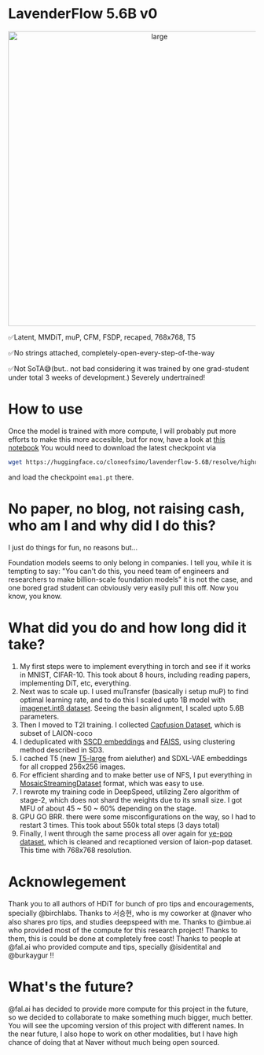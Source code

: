 # LavenderFlow 5.6B v0

<p align="center">
  <img src="./output_3_stage2.mp4" alt="large" width="600">
</p>

✅Latent, MMDiT, muP, CFM, FSDP, recaped, 768x768, T5

✅No strings attached, completely-open-every-step-of-the-way

✅Not SoTA😅(but.. not bad considering it was trained by one grad-student under total 3 weeks of development.) Severely undertrained!


# How to use

Once the model is trained with more compute, I will probably put more efforts to make this more accesible, but for now, have a look at [this notebook](https://github.com/cloneofsimo/minRF/blob/main/advanced/inference_t2i_example.ipynb)
You would need to download the latest checkpoint via

```bash
wget https://huggingface.co/cloneofsimo/lavenderflow-5.6B/resolve/highres-model_49153/ema1.pt
```

and load the checkpoint `ema1.pt` there.

# No paper, no blog, not raising cash, who am I and why did I do this?

I just do things for fun, no reasons but...

Foundation models seems to only belong in companies. I tell you, while it is tempting to say:
"You can't do this, you need team of engineers and researchers to make billion-scale foundation models"
it is not the case, and one bored grad student can obviously very easily pull this off. Now you know, you know.

# What did you do and how long did it take?

1. My first steps were to implement everything in torch and see if it works in MNIST, CIFAR-10. This took about 8 hours, including reading papers, implementing DiT, etc, everything.
2. Next was to scale up. I used muTransfer (basically i setup muP) to find optimal learning rate, and to do this I scaled upto 1B model with [imagenet.int8 dataset](https://github.com/cloneofsimo/imagenet.int8). Seeing the basin alignment, I scaled upto 5.6B parameters.
3. Then I moved to T2I training. I collected [Capfusion Dataset](https://huggingface.co/datasets/BAAI/CapsFusion-120M), which is subset of LAION-coco
4. I deduplicated with [SSCD embeddings](https://arxiv.org/abs/2202.10261) and [FAISS](https://faiss.ai/), using clustering method described in SD3.
5. I cached T5 (new [T5-large](https://huggingface.co/EleutherAI/pile-t5-large) from aieluther) and SDXL-VAE embeddings for all cropped 256x256 images.
6. For efficient sharding and to make better use of NFS, I put everything in [MosaicStreamingDataset](https://github.com/mosaicml/streaming) format, which was easy to use.
7. I rewrote my training code in DeepSpeed, utilizing Zero algorithm of stage-2, which does not shard the weights due to its small size. I got MFU of about 45 ~ 50 ~ 60% depending on the stage.
8. GPU GO BRR. there were some misconfigurations on the way, so I had to restart 3 times. This took about 550k total steps (3 days total)
9. Finally, I went through the same process all over again for [ye-pop dataset](https://huggingface.co/datasets/Ejafa/ye-pop), which is cleaned and recaptioned version of laion-pop dataset. This time with 768x768 resolution.

# Acknowlegement

Thank you to all authors of HDiT for bunch of pro tips and encouragements, specially @birchlabs.
Thanks to 서승현, who is my coworker at @naver who also shares pro tips, and studies deepspeed with me.
Thanks to @imbue.ai who provided most of the compute for this research project! Thanks to them, this is could be done at completely free cost!
Thanks to people at @fal.ai who provided compute and tips, specially @isidentital and @burkaygur !!

# What's the future?

@fal.ai has decided to provide more compute for this project in the future, so we decided to collaborate to make something much bigger, much better. You will see the upcoming version of this project with different names.
In the near future, I also hope to work on other modalities, but I have high chance of doing that at Naver without much being open sourced.
